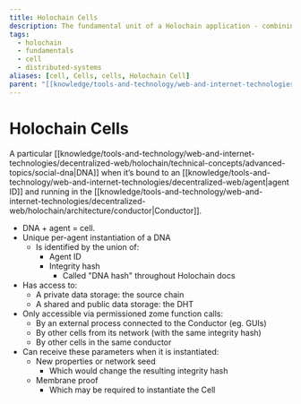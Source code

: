 ```yaml
---
title: Holochain Cells
description: The fundamental unit of a Holochain application - combining DNA with an agent identity
tags:
  - holochain
  - fundamentals
  - cell
  - distributed-systems
aliases: [cell, Cells, cells, Holochain Cell]
parent: "[[knowledge/tools-and-technology/web-and-internet-technologies/decentralized-web/holochain/fundamentals/index|Holochain Fundamentals]]"
---
```


# Holochain Cells

A particular [[knowledge/tools-and-technology/web-and-internet-technologies/decentralized-web/holochain/technical-concepts/advanced-topics/social-dna|DNA]] when it’s bound to an [[knowledge/tools-and-technology/web-and-internet-technologies/decentralized-web/agent|agent ID]] and running in the [[knowledge/tools-and-technology/web-and-internet-technologies/decentralized-web/holochain/architecture/conductor|Conductor]]. 

- DNA + agent = cell.
-   Unique per-agent instantiation of a DNA
    -   Is identified by the union of:
        -   Agent ID
        -   Integrity hash
            -   Called "DNA hash" throughout Holochain docs
-   Has access to:
    -   A private data storage: the source chain
    -   A shared and public data storage: the DHT
-   Only accessible via permissioned zome function calls:
    -   By an external process connected to the Conductor (eg. GUIs)
    -   By other cells from its network (with the same integrity hash)
    -   By other cells in the same conductor
-   Can receive these parameters when it is instantiated:
    -   New properties or network seed
        -   Which would change the resulting integrity hash
    -   Membrane proof
        -   Which may be required to instantiate the Cell

